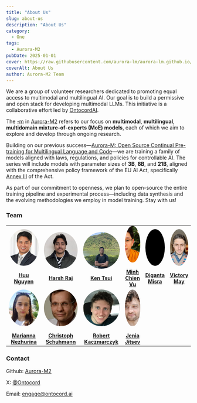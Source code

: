 ```yaml
---
title: "About Us"
slug: about-us
description: "About Us"
category:
  - One
tags:
  - Aurora-M2
pubDate: 2025-01-01
cover: https://raw.githubusercontent.com/aurora-lm/aurora-lm.github.io/main/assets/images/about_us/aurora-lm-logo.png
coverAlt: About Us
author: Aurora-M2 Team
---
```


We are a group of volunteer researchers dedicated to promoting equal access to multimodal and multilingual AI. Our goal is to build a permissive and open stack for developing multimodal LLMs. This initiative is a collaborative effort led by [OntocordAI](https://www.ontocord.ai/). 

The <u>-m</u> in <u>Aurora-M2</u> refers to our focus on **multimodal**, **multilingual**, **multidomain mixture-of-experts (MoE) models**, each of which we aim to explore and develop through ongoing research.

Building on our previous success—<u>[Aurora-M: Open Source Continual Pre-training for Multilingual Language and Code](https://arxiv.org/abs/2404.00399)</u>—we are training a family of models aligned with laws, regulations, and policies for controllable AI. The series will include models with parameter sizes of **3B**, **8B**, and **21B**, aligned with the comprehensive policy framework of the EU AI Act, specifically [Annex III](https://artificialintelligenceact.eu/annex/3/) of the Act. 

As part of our commitment to openness, we plan to open-source the entire training pipeline and experimental process—including data synthesis and the evolving methodologies we employ in model training. Stay with us!
### Team

<!DOCTYPE html>
<html lang="en">
<head>
  <meta charset="UTF-8">
  <title>Team Members</title>
  <style>
    .circular-img {
      width: 100px;
      height: 100px;
      border-radius: 50%;
      object-fit: cover;
      display: block;
      margin: 0 auto;
    }
  </style>
</head>
<body>
  <table style="table-layout: fixed; width: 100%; border-collapse: collapse;">
    <tr>
      <td style="width: 16.66%; text-align: center; vertical-align: middle; height: 150px;">
        <img 
          src="https://raw.githubusercontent.com/aurora-lm/aurora-lm.github.io/main/assets/images/about_us/huu.jpeg" 
          class="circular-img" 
          alt="Huu Nguyen" 
        /><br>
        <strong><a href="https://www.linkedin.com/in/huu-ai-machine-learning/">Huu Nguyen</a></strong>
      </td>
      <td style="width: 16.66%; text-align: center; vertical-align: middle; height: 150px;">
        <img 
          src="https://raw.githubusercontent.com/aurora-lm/aurora-lm.github.io/main/assets/images/about_us/harsh.jpeg" 
          class="circular-img" 
          alt="Harsh Raj" 
        /><br>
        <strong><a href="https://harshraj172.github.io/">Harsh Raj</a></strong>
      </td>
      <td style="width: 16.66%; text-align: center; vertical-align: middle; height: 150px;">
        <img 
          src="https://raw.githubusercontent.com/aurora-lm/aurora-lm.github.io/main/assets/images/about_us/ken.jpg" 
          class="circular-img" 
          alt="Ken Tsui" 
        /><br>
        <strong><a href="https://github.com/kenhktsui">Ken Tsui</a></strong>
      </td>
      <td style="width: 16.66%; text-align: center; vertical-align: middle; height: 150px;">
        <img 
          src="https://raw.githubusercontent.com/aurora-lm/aurora-lm.github.io/main/assets/images/about_us/chien.jpg" 
          class="circular-img" 
          alt="Minh Chien Vu" 
        /><br>
        <strong><a href="https://scholar.google.com/citations?user=wcbZoCgAAAAJ&hl=en">Minh Chien Vu</a></strong>
      </td>
      <td style="width: 16.66%; text-align: center; vertical-align: middle; height: 150px;">
        <img 
          src="https://raw.githubusercontent.com/aurora-lm/aurora-lm.github.io/main/assets/images/about_us/diganta.png" 
          class="circular-img" 
          alt="Diganta Misra" 
        /><br>
        <strong><a href="https://digantamisra98.github.io/">Diganta Misra</a></strong>
      </td>
      <td style="width: 16.66%; text-align: center; vertical-align: middle; height: 150px;">
        <img 
          src="https://raw.githubusercontent.com/aurora-lm/aurora-lm.github.io/main/assets/images/about_us/victor.jpg" 
          class="circular-img" 
          alt="Victory May" 
        /><br>
        <strong><a href="https://mrcabbage972.github.io/">Victory May</a></strong>
      </td>
    </tr>
    <tr>
      <td style="width: 33.33%; text-align: center; vertical-align: middle; height: 150px;">
        <img 
          src="https://raw.githubusercontent.com/aurora-lm/aurora-lm.github.io/main/assets/images/about_us/marrianna.png" 
          class="circular-img" 
          alt="Marianna Nezhurina" 
        /><br>
        <strong><a href="https://scholar.google.ru/citations?user=2KPv4VYAAAAJ&hl=en">Marianna Nezhurina</a></strong>
      </td>
      <td style="width: 33.33%; text-align: center; vertical-align: middle; height: 150px;">
        <img 
          src="https://raw.githubusercontent.com/aurora-lm/aurora-lm.github.io/main/assets/images/about_us/cristoph.png" 
          class="circular-img" 
          alt="Christoph Schuhmann" 
        /><br>
        <strong><a href="https://scholar.google.com/citations?user=EvrlaSAAAAAJ&hl=en">Christoph Schuhmann</a></strong>
      </td>
      <td style="width: 33.33%; text-align: center; vertical-align: middle; height: 150px;">
        <img 
          src="https://raw.githubusercontent.com/aurora-lm/aurora-lm.github.io/main/assets/images/about_us/rob.png" 
          class="circular-img" 
          alt="Robert Kaczmarczyk" 
        /><br>
        <strong><a href="https://scholar.google.com/citations?user=qj7YcjcAAAAJ&hl=en">Robert Kaczmarczyk</a></strong>
      </td>
      <td style="width: 33.33%; text-align: center; vertical-align: middle; height: 150px;">
        <img 
          src="https://raw.githubusercontent.com/aurora-lm/aurora-lm.github.io/main/assets/images/about_us/jenia.jpeg" 
          class="circular-img" 
          alt="Jenia Jitsev" 
        /><br>
        <strong><a href="https://www.linkedin.com/in/jenia-jitsev-11654427/?originalSubdomain=de">Jenia Jitsev</a></strong>
      </td>
    </tr>
  </table>
</body>
</html>


<!-- ### Acknowledgement
Members are funded by the [Berkeley Sky Computing ](https://sky.cs.berkeley.edu/). The compute resources are also generously supported by [Lambda Labs](https://lambdalabs.com/) and [Anyscale](https://www.anyscale.com/). -->

### Contact
<!-- X: [@Ontocord](https://x.com/Ontocord) -->

Github: [Aurora-M2](https://github.com/aurora-lm)

X: [@Ontocord](https://x.com/Ontocord) 

Email: engage@ontocord.ai

<!-- Huggingface: [ontocord](https://huggingface.co/ontocord)
